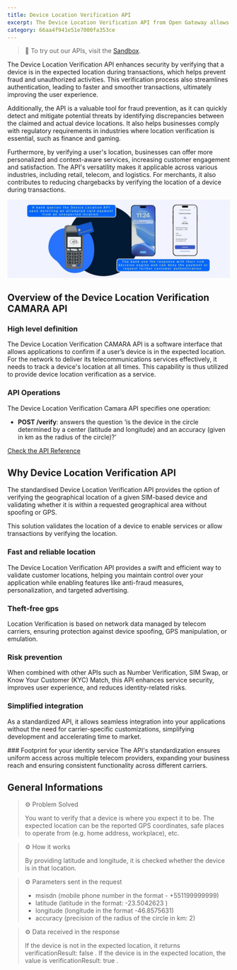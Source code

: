 ```yaml
---
title: Device Location Verification API
excerpt: The Device Location Verification API from Open Gateway allows to check if a mobile phone is in a determined location.
category: 66aa4f941e51e7000fa353ce
---
```


> 📘 To try out our APIs, visit the [Sandbox](https://opengateway.telefonica.com/developer-hub/unirse).

The Device Location Verification API enhances security by verifying that a device is in the expected location during transactions, which helps prevent fraud and unauthorized activities. This verification process also streamlines authentication, leading to faster and smoother transactions, ultimately improving the user experience. 

Additionally, the API is a valuable tool for fraud prevention, as it can quickly detect and mitigate potential threats by identifying discrepancies between the claimed and actual device locations. It also helps businesses comply with regulatory requirements in industries where location verification is essential, such as finance and gaming. 
 
Furthermore, by verifying a user's location, businesses can offer more personalized and context-aware services, increasing customer engagement and satisfaction. The API's versatility makes it applicable across various industries, including retail, telecom, and logistics. For merchants, it also contributes to reducing chargebacks by verifying the location of a device during transactions.

![DeviceLocation](https://github.com/Telefonica/opengateway-developers-website/raw/main/catalog/devicelocation/images/DeviceLocation.png)

## Overview of the Device Location Verification CAMARA API

### High level definition

The Device Location Verification CAMARA API is a software interface that allows applications to confirm if a user’s device is in the expected location. For the network to deliver its telecommunications services effectively, it needs to track a device's location at all times. This capability is thus utilized to provide device location verification as a service.

### API Operations

The Device Location Verification Camara API specifies one operation:

- **POST /verify**: answers the question ‘is the device in the circle determined by a center (latitude and longitude) and an accuracy (given in km as the radius of the circle)?’

[Check the API Reference](/reference/verifylocation-1)

## Why Device Location Verification API

The standardised Device Location Verification API provides the option of verifying the geographical location of a given SIM-based device and validating whether it is within a requested geographical area without spoofing or GPS.

This solution validates the location of a device to enable services or allow transactions by verifying the location.

### Fast and reliable location
The Device Location Verification API provides a swift and efficient way to validate customer locations, helping you maintain control over your application while enabling features like anti-fraud measures, personalization, and targeted advertising.

### Theft-free gps
Location Verification is based on network data managed by telecom carriers, ensuring protection against device spoofing, GPS manipulation, or emulation.

### Risk prevention
When combined with other APIs such as Number Verification, SIM Swap, or Know Your Customer (KYC) Match, this API enhances service security, improves user experience, and reduces identity-related risks.

### Simplified integration
As a standardized API, it allows seamless integration into your applications without the need for carrier-specific customizations, simplifying development and accelerating time to market.

### Footprint for your identity service
The API's standardization ensures uniform access across multiple telecom providers, expanding your business reach and ensuring consistent functionality across different carriers.

## General Informations

> ⚙️ Problem Solved
>
> You want to verify that a device is where you expect it to be. The expected location can be the reported GPS coordinates, safe places to operate from (e.g. home address, workplace), etc.


> ⚙️ How it works 
>
> By providing latitude and longitude, it is checked whether the device is in that location.


> ⚙️ Parameters sent in the request 
>
> - msisdn (mobile phone number in the format - +551199999999) 
> - latitude (latitude in the format: -23.5042623 )
> - longitude (longitude in the format -46.8575631)
> - accuracy (precision of the radius of the circle in km: 2)


> ⚙️ Data received in the response
>
> If the device is not in the expected location, it returns verificationResult: false . If the device is in the expected location, the value is verificationResult: true .

